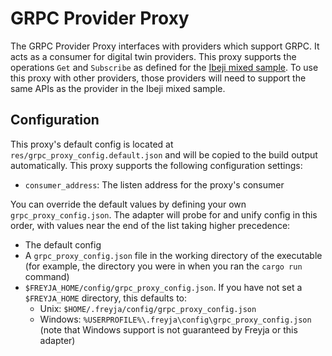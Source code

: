 # GRPC Provider Proxy

The GRPC Provider Proxy interfaces with providers which support GRPC. It acts as a consumer for digital twin providers. This proxy supports the operations `Get` and `Subscribe` as defined for the [Ibeji mixed sample](https://github.com/eclipse-ibeji/ibeji/tree/main/samples/mixed). To use this proxy with other providers, those providers will need to support the same APIs as the provider in the Ibeji mixed sample.

## Configuration

This proxy's default config is located at `res/grpc_proxy_config.default.json` and will be copied to the build output automatically. This proxy supports the following configuration settings:

- `consumer_address`: The listen address for the proxy's consumer

You can override the default values by defining your own `grpc_proxy_config.json`. The adapter will probe for and unify config in this order, with values near the end of the list taking higher precedence:

- The default config
- A `grpc_proxy_config.json` file in the working directory of the executable (for example, the directory you were in when you ran the `cargo run` command)
- `$FREYJA_HOME/config/grpc_proxy_config.json`. If you have not set a `$FREYJA_HOME` directory, this defaults to:
  - Unix: `$HOME/.freyja/config/grpc_proxy_config.json`
  - Windows: `%USERPROFILE%\.freyja\config\grpc_proxy_config.json` (note that Windows support is not guaranteed by Freyja or this adapter)
